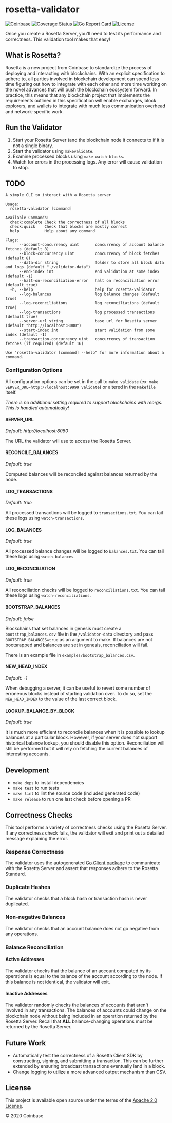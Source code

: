 # rosetta-validator

[![Coinbase](https://circleci.com/gh/coinbase/rosetta-validator/tree/master.svg?style=shield)](https://circleci.com/gh/coinbase/rosetta-validator/tree/master)
[![Coverage Status](https://coveralls.io/repos/github/coinbase/rosetta-validator/badge.svg)](https://coveralls.io/github/coinbase/rosetta-validator)
[![Go Report Card](https://goreportcard.com/badge/github.com/coinbase/rosetta-validator)](https://goreportcard.com/report/github.com/coinbase/rosetta-validator)
[![License](https://img.shields.io/github/license/coinbase/rosetta-validator.svg)](https://github.com/coinbase/rosetta-validator/blob/master/LICENSE.txt)

Once you create a Rosetta Server, you'll need to test its
performance and correctness. This validation tool makes that easy!

## What is Rosetta?
Rosetta is a new project from Coinbase to standardize the process
of deploying and interacting with blockchains. With an explicit
specification to adhere to, all parties involved in blockchain
development can spend less time figuring out how to integrate
with each other and more time working on the novel advances that
will push the blockchain ecosystem forward. In practice, this means
that any blockchain project that implements the requirements outlined
in this specification will enable exchanges, block explorers,
and wallets to integrate with much less communication overhead
and network-specific work.

## Run the Validator
1. Start your Rosetta Server (and the blockchain node it connects to if it is
not a single binary.
2. Start the validator using `makevalidate`.
3. Examine processed blocks using `make watch-blocks`.
4. Watch for errors in the processing logs. Any error will cause validation to
stop.

## TODO
```
A simple CLI to interact with a Rosetta server

Usage:
  rosetta-validator [command]

Available Commands:
  check:complete Check the correctness of all blocks
  check:quick    Check that blocks are mostly correct
  help           Help about any command

Flags:
      --account-concurrency uint       concurrency of account balance fetches (default 8)
      --block-concurrency uint         concurrency of block fetches (default 8)
      --data-dir string                folder to store all block data and logs (default "./validator-data")
      --end-index int                  end validation at some index (default -1)
      --halt-on-reconciliation-error   halt on reconciliation error (default true)
  -h, --help                           help for rosetta-validator
      --log-balances                   log balance changes (default true)
      --log-reconciliations            log reconciliations (default true)
      --log-transactions               log processed transactions (default true)
      --server-url string              base url for Rosetta server (default "http://localhost:8080")
      --start-index int                start validation from some index (default -1)
      --transaction-concurrency uint   concurrency of transaction fetches (if required) (default 16)

Use "rosetta-validator [command] --help" for more information about a command.
```

### Configuration Options
All configuration options can be set in the call to `make validate`
(ex: `make SERVER_URL=http://localhost:9999 validate`) or altered in
the `Makefile` itself.

_There is no additional setting required to support blockchains with reorgs. This
is handled automatically!_

#### SERVER_URL
_Default: http://localhost:8080_

The URL the validator will use to access the Rosetta Server.

#### RECONCILE_BALANCES
_Default: true_

Computed balances will be reconciled against balances returned by the node.

#### LOG_TRANSACTIONS
_Default: true_

All processed transactions will be logged to `transactions.txt`. You can tail
these logs using `watch-transactions`.

#### LOG_BALANCES
_Default: true_

All processed balance changes will be logged to `balances.txt`. You can tail
these logs using `watch-balances`.

#### LOG_RECONCILIATION
_Default: true_

All reconciliation checks will be logged to `reconciliations.txt`. You can tail
these logs using `watch-reconciliations`.

#### BOOTSTRAP_BALANCES
_Default: false_

Blockchains that set balances in genesis must create a `bootstrap_balances.csv`
file in the `/validator-data` directory and pass `BOOTSTRAP_BALANCES=true` as an
argument to make. If balances are not bootsrapped and balances are set in genesis,
reconciliation will fail.

There is an example file in `examples/bootstrap_balances.csv`.

#### NEW_HEAD_INDEX
_Default: -1_

When debugging a server, it can be useful to revert some number of erroneous blocks
instead of starting validation over. To do so, set the `NEW_HEAD_INDEX` to the value
of the last correct block.

#### LOOKUP_BALANCE_BY_BLOCK
_Default: true_

It is much more efficient to reconcile balances when it is possible to lookup
balances at a particular block. However, if your server does not support
historical balance lookup, you should disable this option. Reconciliation will
still be performed but it will rely on fetching the current balances of
interesting accounts.

## Development
* `make deps` to install dependencies
* `make test` to run tests
* `make lint` to lint the source code (included generated code)
* `make release` to run one last check before opening a PR

## Correctness Checks
This tool performs a variety of correctness checks using the Rosetta Server. If
any correctness check fails, the validator will exit and print out a detailed
message explaining the error.

### Response Correctness
The validator uses the autogenerated [Go Client package](https://github.com/coinbase/rosetta-sdk-go)
to communicate with the Rosetta Server and assert that responses adhere
to the Rosetta Standard.

### Duplicate Hashes
The validator checks that a block hash or transaction hash is
never duplicated.

### Non-negative Balances
The validator checks that an account balance does not go
negative from any operations.

### Balance Reconciliation
#### Active Addresses
The validator checks that the balance of an account computed by
its operations is equal to the balance of the account according
to the node. If this balance is not identical, the validator will
exit.

#### Inactive Addresses
The validator randomly checks the balances of accounts that aren't
involved in any transactions. The balances of accounts could change
on the blockchain node without being included in an operation
returned by the Rosetta Server. Recall that **ALL** balance-changing
operations must be returned by the Rosetta Server.

## Future Work
* Automatically test the correctness of a Rosetta Client SDK by constructing,
signing, and submitting a transaction. This can be further extended by ensuring
broadcast transactions eventually land in a block.
* Change logging to utilize a more advanced output mechanism than CSV.

## License
This project is available open source under the terms of the [Apache 2.0 License](https://opensource.org/licenses/Apache-2.0).

© 2020 Coinbase
